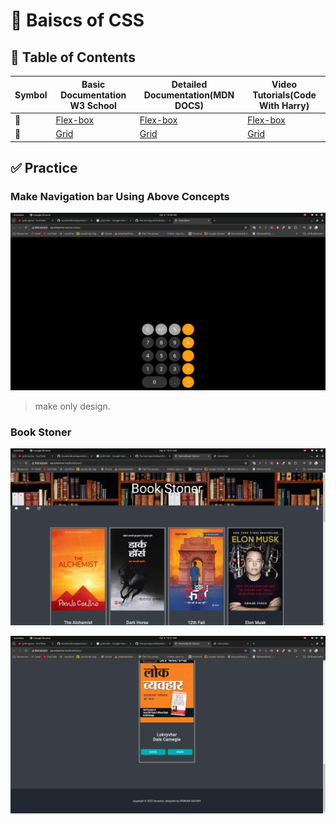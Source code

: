 # 🎨 Baiscs of CSS

## 🎯 Table of Contents

|Symbol|Basic Documentation W3 School|Detailed Documentation(MDN DOCS)|Video Tutorials(Code With Harry)|
|------|-------------------|--------------------|------------------------------------------------------|
|🔑|[Flex-box](https://www.w3schools.com/css/css3_flexbox.asp)|[Flex-box](https://developer.mozilla.org/en-US/docs/Learn/CSS/CSS_layout/Flexbox)|[Flex-box](https://youtu.be/DWk2mndNTHY?si=u7rJEEi2FXu3OY7f)|
|🔑|[Grid](https://www.w3schools.com/css/css_grid.asp)|[Grid](https://developer.mozilla.org/en-US/docs/Learn/CSS/CSS_layout/Grids)|[Grid](https://youtu.be/7AgEjgUtho4?si=SKwdj3tf5A9-4yan)|

## ✅ Practice

### Make Navigation bar Using Above Concepts

![Calculator using flexbox or grid or both](/.Source/flexbox-grid-calculator.png)
> make only design.

### Book Stoner

![Book-stoner-header](/.Source/bookstoner-header.png)

![Book-stoner-footer](/.Source/bookstoner.png)
